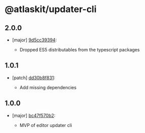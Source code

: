 # @atlaskit/updater-cli

## 2.0.0
- [major] [9d5cc39394](https://bitbucket.org/atlassian/atlaskit-mk-2/commits/9d5cc39394):

  - Dropped ES5 distributables from the typescript packages

## 1.0.1
- [patch] [dd30b8f831](https://bitbucket.org/atlassian/atlaskit-mk-2/commits/dd30b8f831):

  - Add missing dependencies

## 1.0.0
- [major] [bc47f570b2](https://bitbucket.org/atlassian/atlaskit-mk-2/commits/bc47f570b2):

  - MVP of editor updater cli
